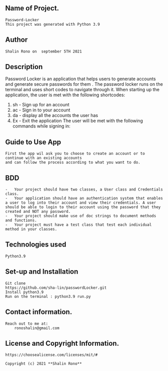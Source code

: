 ##  Name of Project.
    Password-Locker
    This project was generated with Python 3.9

##  Author
    Shalin Rono on  september 5TH 2021

## Description

Password Locker is an application that helps users to generate accounts and generate secure passwords for them . The password locker runs on the terminal and uses short codes to navigate through it. When starting up the application, the user is met with the following shortcodes:

1. sh - Sign up for an account
2. ac - Sign in to your account
3. da - display all the accounts the user has
3. Ex - Exit the application
The user will be met with the following commands while signing in:

##  Guide to Use App
    First the app wil ask you to choose to create an account or to continue with an existing accounts
    and can follow the process according to what you want to do.

##  BDD
    -   Your project should have two classes, a User class and Credentials class.
    -   Your application should have an authentication system that enables a user to log into their account and view their credentials. A user should be able to login to their account using the password that they created and NOT any password.
    -   Your project should make use of doc strings to document methods and functions.
    -   Your project must have a test class that test each individual method in your classes.

##  Technologies used
    Python3.9


##  Set-up and Installation   
    Git clone
    https://github.com/sha-lin/passwordLocker.git
    Install python3.9
    Run on the terminal : python3.9 run.py


 ##  Contact information.
    Reach out to me at:
        ronoshalin@gmail.com

## License and Copyright Information.
    https://choosealicense.com/licenses/mit/#

    Copyright (c) 2021 **Shalin Rono**           